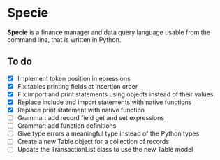 # Specie

**Specie** is a finance manager and data query language usable from the command line, that is written in Python.

## To do

* [X] Implement token position in epressions
* [X] Fix tables printing fields at insertion order
* [X] Fix import and print statements using objects instead of their values
* [X] Replace include and import statements with native functions
* [X] Replace print statement with native function
* [ ] Grammar: add record field get and set expressions
* [ ] Grammar: add function definitions
* [ ] Give type errors a meaningful type instead of the Python types
* [ ] Create a new Table object for a collection of records
* [ ] Update the TransactionList class to use the new Table model
